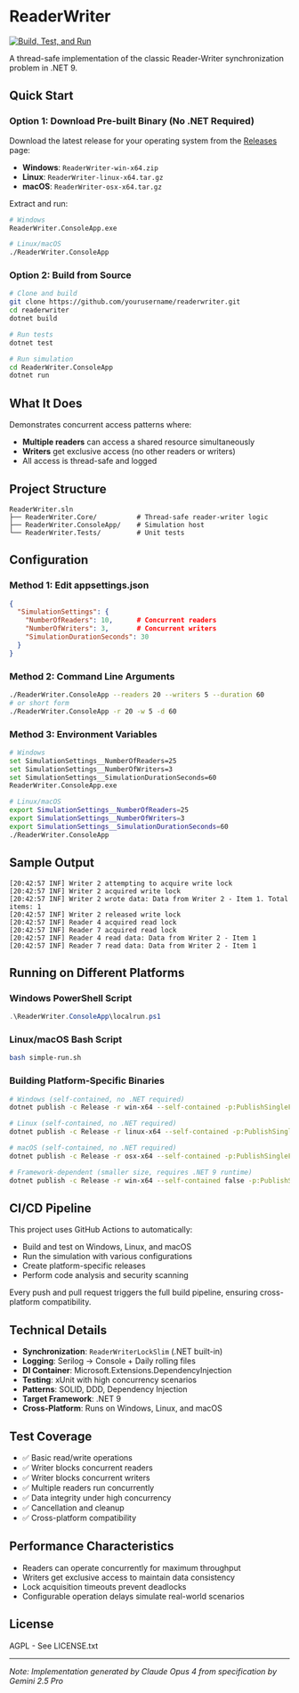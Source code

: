# ReaderWriter

[![Build, Test, and Run](https://github.com/yourusername/readerwriter/actions/workflows/build-test-run.yml/badge.svg)](https://github.com/yourusername/readerwriter/actions/workflows/build-test-run.yml)

A thread-safe implementation of the classic Reader-Writer synchronization problem in .NET 9.

## Quick Start

### Option 1: Download Pre-built Binary (No .NET Required)

Download the latest release for your operating system from the [Releases](https://github.com/yourusername/readerwriter/releases) page:

- **Windows**: `ReaderWriter-win-x64.zip`
- **Linux**: `ReaderWriter-linux-x64.tar.gz`
- **macOS**: `ReaderWriter-osx-x64.tar.gz`

Extract and run:
```bash
# Windows
ReaderWriter.ConsoleApp.exe

# Linux/macOS
./ReaderWriter.ConsoleApp
```

### Option 2: Build from Source

```bash
# Clone and build
git clone https://github.com/yourusername/readerwriter.git
cd readerwriter
dotnet build

# Run tests
dotnet test

# Run simulation
cd ReaderWriter.ConsoleApp
dotnet run
```

## What It Does

Demonstrates concurrent access patterns where:
- **Multiple readers** can access a shared resource simultaneously
- **Writers** get exclusive access (no other readers or writers)
- All access is thread-safe and logged

## Project Structure

```
ReaderWriter.sln
├── ReaderWriter.Core/          # Thread-safe reader-writer logic
├── ReaderWriter.ConsoleApp/    # Simulation host
└── ReaderWriter.Tests/         # Unit tests
```

## Configuration

### Method 1: Edit appsettings.json
```json
{
  "SimulationSettings": {
    "NumberOfReaders": 10,      # Concurrent readers
    "NumberOfWriters": 3,       # Concurrent writers
    "SimulationDurationSeconds": 30
  }
}
```

### Method 2: Command Line Arguments
```bash
./ReaderWriter.ConsoleApp --readers 20 --writers 5 --duration 60
# or short form
./ReaderWriter.ConsoleApp -r 20 -w 5 -d 60
```

### Method 3: Environment Variables
```bash
# Windows
set SimulationSettings__NumberOfReaders=25
set SimulationSettings__NumberOfWriters=3
set SimulationSettings__SimulationDurationSeconds=60
ReaderWriter.ConsoleApp.exe

# Linux/macOS
export SimulationSettings__NumberOfReaders=25
export SimulationSettings__NumberOfWriters=3
export SimulationSettings__SimulationDurationSeconds=60
./ReaderWriter.ConsoleApp
```

## Sample Output

```
[20:42:57 INF] Writer 2 attempting to acquire write lock
[20:42:57 INF] Writer 2 acquired write lock
[20:42:57 INF] Writer 2 wrote data: Data from Writer 2 - Item 1. Total items: 1
[20:42:57 INF] Writer 2 released write lock
[20:42:57 INF] Reader 4 acquired read lock
[20:42:57 INF] Reader 7 acquired read lock
[20:42:57 INF] Reader 4 read data: Data from Writer 2 - Item 1
[20:42:57 INF] Reader 7 read data: Data from Writer 2 - Item 1
```

## Running on Different Platforms

### Windows PowerShell Script
```powershell
.\ReaderWriter.ConsoleApp\localrun.ps1
```

### Linux/macOS Bash Script
```bash
bash simple-run.sh
```

### Building Platform-Specific Binaries
```bash
# Windows (self-contained, no .NET required)
dotnet publish -c Release -r win-x64 --self-contained -p:PublishSingleFile=true

# Linux (self-contained, no .NET required)
dotnet publish -c Release -r linux-x64 --self-contained -p:PublishSingleFile=true

# macOS (self-contained, no .NET required)
dotnet publish -c Release -r osx-x64 --self-contained -p:PublishSingleFile=true

# Framework-dependent (smaller size, requires .NET 9 runtime)
dotnet publish -c Release -r win-x64 --self-contained false -p:PublishSingleFile=true
```

## CI/CD Pipeline

This project uses GitHub Actions to automatically:
- Build and test on Windows, Linux, and macOS
- Run the simulation with various configurations
- Create platform-specific releases
- Perform code analysis and security scanning

Every push and pull request triggers the full build pipeline, ensuring cross-platform compatibility.

## Technical Details

- **Synchronization**: `ReaderWriterLockSlim` (.NET built-in)
- **Logging**: Serilog → Console + Daily rolling files
- **DI Container**: Microsoft.Extensions.DependencyInjection
- **Testing**: xUnit with high concurrency scenarios
- **Patterns**: SOLID, DDD, Dependency Injection
- **Target Framework**: .NET 9
- **Cross-Platform**: Runs on Windows, Linux, and macOS

## Test Coverage

- ✅ Basic read/write operations
- ✅ Writer blocks concurrent readers
- ✅ Writer blocks concurrent writers
- ✅ Multiple readers run concurrently
- ✅ Data integrity under high concurrency
- ✅ Cancellation and cleanup
- ✅ Cross-platform compatibility

## Performance Characteristics

- Readers can operate concurrently for maximum throughput
- Writers get exclusive access to maintain data consistency
- Lock acquisition timeouts prevent deadlocks
- Configurable operation delays simulate real-world scenarios

## License

AGPL - See LICENSE.txt

---
*Note: Implementation generated by Claude Opus 4 from specification by Gemini 2.5 Pro*